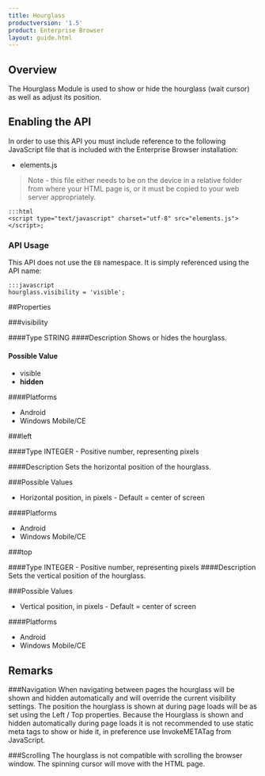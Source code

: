 ```yaml
---
title: Hourglass
productversion: '1.5'
product: Enterprise Browser
layout: guide.html
---
```


## Overview
The Hourglass Module is used to show or hide the hourglass (wait cursor) as well as adjust its position.

## Enabling the API
In order to use this API you must include reference to the following JavaScript file that is included with the Enterprise Browser installation:

* elements.js 

> Note - this file either needs to be on the device in a relative folder from where your HTML page is, or it must be copied to your web server appropriately.

	:::html
    <script type="text/javascript" charset="utf-8" src="elements.js"></script>;


### API Usage
This API does not use the `EB` namespace. It is simply referenced using the API name:

	:::javascript
	hourglass.visibility = 'visible';


##Properties

###visibility

####Type
<span class='text-info'>STRING</span> 
####Description
Shows or hides the hourglass.

#### Possible Value

* visible
* **hidden**

####Platforms

* Android
* Windows Mobile/CE

###left

####Type
<span class='text-info'>INTEGER</span> - Positive number, representing pixels

####Description
Sets the horizontal position of the hourglass.

###Possible Values

* Horizontal position, in pixels - Default = center of screen

####Platforms

* Android
* Windows Mobile/CE

###top

####Type
<span class='text-info'>INTEGER</span> - Positive number, representing pixels
####Description
Sets the vertical position of the hourglass.

###Possible Values

* Vertical position, in pixels - Default = center of screen

####Platforms

* Android
* Windows Mobile/CE

## Remarks
###Navigation
When navigating between pages the hourglass will be shown and hidden automatically and will override the current visibility settings. The position the hourglass is shown at during page loads will be as set using the Left / Top properties. Because the Hourglass is shown and hidden automatically during page loads it is not recommended to use static meta tags to show or hide it, in preference use InvokeMETATag from JavaScript.

###Scrolling
The hourglass is not compatible with scrolling the browser window. The spinning cursor will move with the HTML page.



